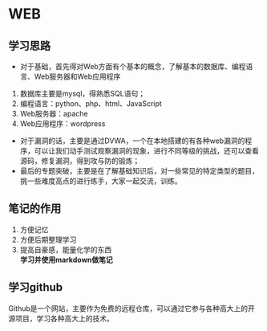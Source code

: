 # WEB
## 学习思路
- 对于基础，首先得对Web方面有个基本的概念，了解基本的数据库、编程语言、Web服务器和Web应用程序
1. 数据库主要是mysql，得熟悉SQL语句；
2. 编程语言：python、php、html、JavaScript
3. Web服务器：apache
4. Web应用程序：wordpress
- 对于漏洞的话，主要是通过DVWA，一个在本地搭建的有各种web漏洞的程序，可以让我们动手测试观察漏洞的现象，进行不同等级的挑战，还可以查看源码，修复漏洞，得到攻与防的锻炼；
- 最后的专题突破，主要是在了解基础知识后，对一些常见的特定类型的题目，挑一些难度高点的进行练手，大家一起交流，训练。
## 笔记的作用
1. 方便记忆
2. 方便后期整理学习
3. 提高自豪感，能量化学的东西</br>
**学习并使用markdown做笔记**
## 学习github
Github是一个网站，主要作为免费的远程仓库，可以通过它参与各种高大上的开源项目，学习各种高大上的技术。